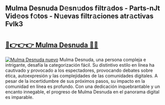 ## Mulma Desnuda D𝚎sn𝚞dos filtr𝚊dos - Parts-nJt Vid𝚎os f𝚘tos - N𝚞evas filtr𝚊ciones atr𝚊ctivas Fvlk3

# <h2><a href="http://mb9qij.tromn.icu/?c=Mulma+Desnuda">🔗👉👉👉 Mulma Desnuda 🔗🔗</a></h2>

[![Mulma Desnuda nuevo](https://i.imgur.com/pEAQMta.gif)](http://mb9qij.tromn.icu/?c=Mulma+Desnuda)
Mulma Desnuda, una persona compleja e intrigante, desafía la categorización fácil. Su distintivo estilo en línea ha cautivado y provocado a los espectadores, provocando debates sobre ética, autoexpresión y las complejidades de las comunidades digitales. A pesar de la incertidumbre de sus próximos pasos, su impacto en la comunidad en línea es profundo. Con una dedicación inquebrantable y un encanto innegable, el progreso de Mulma Desnuda en el panorama digital es imparable.
